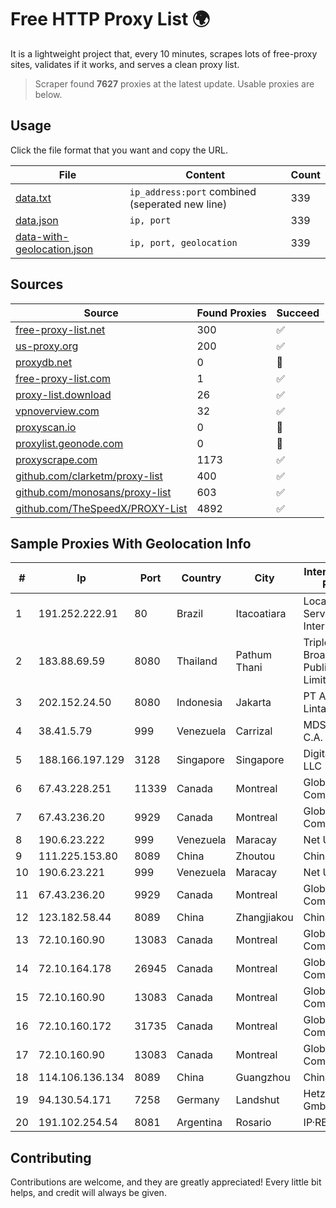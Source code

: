 
# Free HTTP Proxy List 🌍

It is a lightweight project that, every 10 minutes, scrapes lots of free-proxy sites, validates if it works, and serves a clean proxy list.


> Scraper found **7627** proxies at the latest update. Usable proxies are below.

## Usage

Click the file format that you want and copy the URL.


|File|Content|Count|
|----|-------|-----|
|[data.txt](https://raw.githubusercontent.com/themiralay/Proxy-List-World/master/data.txt)|`ip_address:port` combined (seperated new line)|339|
|[data.json](https://raw.githubusercontent.com/themiralay/Proxy-List-World/master/data.json)|`ip, port`|339|
|[data-with-geolocation.json](https://raw.githubusercontent.com/themiralay/Proxy-List-World/master/data-with-geolocation.json)|`ip, port, geolocation`|339|

## Sources

|Source|Found Proxies|Succeed|
|------|-------------|-------|
|[free-proxy-list.net](https://free-proxy-list.net)|300|✅|
|[us-proxy.org](https://www.us-proxy.org)|200|✅|
|[proxydb.net](http://proxydb.net)|0|🚫|
|[free-proxy-list.com](https://free-proxy-list.com/?page=&port=&type%5B%5D=http&type%5B%5D=https&up_time=0&search=Search)|1|✅|
|[proxy-list.download](https://www.proxy-list.download/HTTP)|26|✅|
|[vpnoverview.com](https://vpnoverview.com/privacy/anonymous-browsing/free-proxy-servers)|32|✅|
|[proxyscan.io](https://www.proxyscan.io)|0|🚫|
|[proxylist.geonode.com](https://proxylist.geonode.com/api/proxy-list?limit=300&page=1&sort_by=lastChecked&sort_type=desc&protocols=http,https)|0|🚫|
|[proxyscrape.com](https://api.proxyscrape.com/v2/?request=displayproxies&protocol=http&timeout=10000&country=all&ssl=all&anonymity=all)|1173|✅|
|[github.com/clarketm/proxy-list](https://raw.githubusercontent.com/clarketm/proxy-list/master/proxy-list-raw.txt)|400|✅|
|[github.com/monosans/proxy-list](https://raw.githubusercontent.com/monosans/proxy-list/main/proxies/http.txt)|603|✅|
|[github.com/TheSpeedX/PROXY-List](https://raw.githubusercontent.com/TheSpeedX/PROXY-List/master/http.txt)|4892|✅|


## Sample Proxies With Geolocation Info

|#|Ip|Port|Country|City|Internet Service Provider|
|-|--|----|-------|----|-------------------------|
|1|191.252.222.91|80|Brazil|Itacoatiara|Locaweb Serviços de Internet S/A|
|2|183.88.69.59|8080|Thailand|Pathum Thani|Triple T Broadband Public Company Limited|
|3|202.152.24.50|8080|Indonesia|Jakarta|PT Aplikanusa Lintasarta|
|4|38.41.5.79|999|Venezuela|Carrizal|MDS TELECOM C.A.|
|5|188.166.197.129|3128|Singapore|Singapore|DigitalOcean, LLC|
|6|67.43.228.251|11339|Canada|Montreal|GloboTech Communications|
|7|67.43.236.20|9929|Canada|Montreal|GloboTech Communications|
|8|190.6.23.222|999|Venezuela|Maracay|Net Uno|
|9|111.225.153.80|8089|China|Zhoutou|China Telecom|
|10|190.6.23.221|999|Venezuela|Maracay|Net Uno|
|11|67.43.236.20|9929|Canada|Montreal|GloboTech Communications|
|12|123.182.58.44|8089|China|Zhangjiakou|China Telecom|
|13|72.10.160.90|13083|Canada|Montreal|GloboTech Communications|
|14|72.10.164.178|26945|Canada|Montreal|GloboTech Communications|
|15|72.10.160.90|13083|Canada|Montreal|GloboTech Communications|
|16|72.10.160.172|31735|Canada|Montreal|GloboTech Communications|
|17|72.10.160.90|13083|Canada|Montreal|GloboTech Communications|
|18|114.106.136.134|8089|China|Guangzhou|Chinanet|
|19|94.130.54.171|7258|Germany|Landshut|Hetzner Online GmbH|
|20|191.102.254.54|8081|Argentina|Rosario|IP·RED|



## Contributing

Contributions are welcome, and they are greatly appreciated! Every
little bit helps, and credit will always be given.

